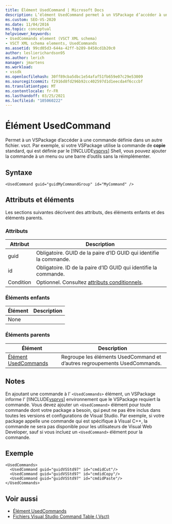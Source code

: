 ```yaml
---
title: Élément UsedCommand | Microsoft Docs
description: L’élément UsedCommand permet à un VSPackage d’accéder à une commande définie dans un autre fichier. vsct.
ms.custom: SEO-VS-2020
ms.date: 11/04/2016
ms.topic: conceptual
helpviewer_keywords:
- UsedCommands element (VSCT XML schema)
- VSCT XML schema elements, UsedCommands
ms.assetid: 99cd05d3-644a-42ff-b289-8458cd1b20c0
author: leslierichardson95
ms.author: lerich
manager: jmartens
ms.workload:
- vssdk
ms.openlocfilehash: 30ff89cba5dbc1e54afaf51fb659e07c29e53009
ms.sourcegitcommit: f2916d8fd296b92cc402597d1d1eecda4f6cccbf
ms.translationtype: MT
ms.contentlocale: fr-FR
ms.lasthandoff: 03/25/2021
ms.locfileid: "105060222"
---
```

# <a name="usedcommand-element"></a>Élément UsedCommand
Permet à un VSPackage d’accéder à une commande définie dans un autre fichier. vsct. Par exemple, si votre VSPackage utilise la commande de **copie** standard, qui est définie par le [!INCLUDE[vsprvs](../code-quality/includes/vsprvs_md.md)] Shell, vous pouvez ajouter la commande à un menu ou une barre d’outils sans la réimplémenter.

## <a name="syntax"></a>Syntaxe

```
<UsedCommand guid="guidMyCommandGroup" id="MyCommand" />
```

## <a name="attributes-and-elements"></a>Attributs et éléments
 Les sections suivantes décrivent des attributs, des éléments enfants et des éléments parents.

### <a name="attributes"></a>Attributs

|Attribut|Description|
|---------------|-----------------|
|guid|Obligatoire. GUID de la paire d’ID GUID qui identifie la commande.|
|id|Obligatoire. ID de la paire d’ID GUID qui identifie la commande.|
|Condition|Optionnel. Consultez [attributs conditionnels](../extensibility/vsct-xml-schema-conditional-attributes.md).|

### <a name="child-elements"></a>Éléments enfants

|Élément|Description|
|-------------|-----------------|
|None||

### <a name="parent-elements"></a>Éléments parents

|Élément|Description|
|-------------|-----------------|
|[Élément UsedCommands](../extensibility/usedcommands-element.md)|Regroupe les éléments UsedCommand et d’autres regroupements UsedCommands.|

## <a name="remarks"></a>Notes
 En ajoutant une commande à l' `<UsedCommands>` élément, un VSPackage informe l' [!INCLUDE[vsprvs](../code-quality/includes/vsprvs_md.md)] environnement que le VSPackage requiert la commande. Vous devez ajouter un `<UsedCommand>` élément pour toute commande dont votre package a besoin, qui peut ne pas être inclus dans toutes les versions et configurations de Visual Studio. Par exemple, si votre package appelle une commande qui est spécifique à Visual C++, la commande ne sera pas disponible pour les utilisateurs de Visual Web Developer, sauf si vous incluez un `<UsedCommand>` élément pour la commande.

## <a name="example"></a>Exemple

```
<UsedCommands>
  <UsedCommand guid="guidVSStd97" id="cmdidCut"/>
  <UsedCommand guid="guidVSStd97" id="cmdidCopy"/>
  <UsedCommand guid="guidVSStd97" id="cmdidPaste"/>
</UsedCommands>
```

## <a name="see-also"></a>Voir aussi
- [Élément UsedCommands](../extensibility/usedcommands-element.md)
- [Fichiers Visual Studio Command Table (.Vsct)](../extensibility/internals/visual-studio-command-table-dot-vsct-files.md)
